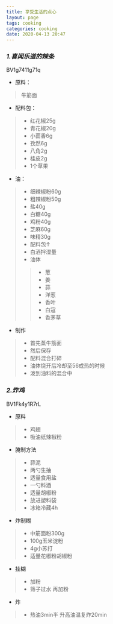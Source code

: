 ```yaml
---
title: 享受生活的点心
layout: page
tags: cooking
categories: cooking
date: 2020-04-13 20:47
---
```

### ___1.喜闻乐道的辣条___
<section class="articlehead">
    <span class="from">BV1g7411g71q</span>
</section>

- 原料：
> 牛筋面  

- 配料包：
> - 红花椒25g
> - 青花椒20g
> - 小茴香6g
> - 孜然6g
> - 八角2g
> - 桂皮2g
> - 1个草果

- 油：
> - 细辣椒粉60g
> - 粗辣椒粉50g
> - 盐40g
> - 白糖40g
> - 鸡粉40g
> - 芝麻60g
> - 味精30g
> - 配料包↑
> - 白酒拌湿量
> - 油体
> > - 葱
> > - 姜
> > - 蒜
> > - 洋葱
> > - 香叶
> > - 白寇
> > - 香茅草

- 制作
> - 首先蒸牛筋面
> - 然后保存
> - 配料混合打碎
> - 油体烧开后冷却至56成热的时候
> - 泼到油料的混合中

### ___2.炸鸡___
<section class="articlehead">
    <span class="from">BV1Fk4y1R7rL</span>
</section>

- 原料
> - 鸡翅
> - 吸油纸辣椒粉

- 腌制方法
> - 蒜泥
> - 两勺生抽
> - 适量食用盐
> - 一勺料酒
> - 适量胡椒粉
> - 放进塑料袋
> - 冰箱冷藏4h

- 炸制糊
> - 中筋面粉300g
> - 100g玉米淀粉
> - 4g小苏打
> - 适量花椒粉胡椒粉

- 挂糊
> - 加粉
> - 筛子过水
再加粉

- 炸
> - 热油3min半
升高油温复炸20min

